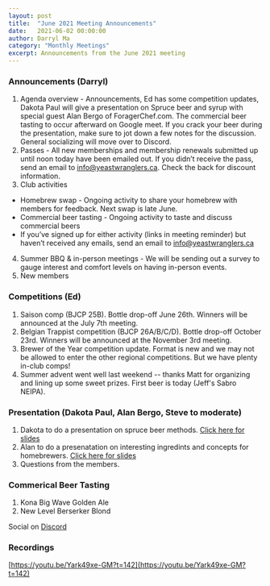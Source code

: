 ```yaml
---
layout: post
title:  "June 2021 Meeting Announcements"
date:   2021-06-02 00:00:00
author: Darryl Ma
category: "Monthly Meetings"
excerpt: Announcements from the June 2021 meeting
---
```


### Announcements (Darryl)
1. Agenda overview - Announcements, Ed has some competition updates, Dakota Paul will give a presentation on Spruce beer and syrup with special guest Alan Bergo of ForagerChef.com.  The commercial beer tasting to occur afterward on Google meet.  If you crack your beer during the presentation, make sure to jot down a few notes for the discussion.  General socializing will move over to Discord.
2. Passes - All new memberships and membership renewals submitted up until noon today have been emailed out. If you didn’t receive the pass, send an email to info@yeastwranglers.ca. Check the back for discount information.
3. Club activities
  - Homebrew swap - Ongoing activity to share your homebrew with members for feedback.  Next swap is late June.
  - Commercial beer tasting - Ongoing activity to taste and discuss commercial beers
  - If you’ve signed up for either activity (links in meeting reminder) but haven’t received any emails, send an email to info@yeastwranglers.ca 
4. Summer BBQ & in-person meetings - We will be sending out a survey to gauge interest and comfort levels on having in-person events.
5. New members

### Competitions (Ed)
1. Saison comp (BJCP 25B).  Bottle drop-off June 26th.  Winners will be announced at the July 7th meeting.
2. Belgian Trappist competition (BJCP 26A/B/C/D).  Bottle drop-off October 23rd.  Winners will be announced at the November 3rd meeting.
3. Brewer of the Year competition update.  Format is new and we may not be allowed to enter the other regional competitions.  But we have plenty in-club comps!
4. Summer advent went well last weekend -- thanks Matt for organizing and lining up some sweet prizes.  First beer is today (Jeff's Sabro NEIPA).

### Presentation (Dakota Paul, Alan Bergo, Steve to moderate)

1. Dakota to do a presentation on spruce beer methods. [Click here for slides](https://www.slideshare.net/secret/2aEXxln6vesaSi)
2. Alan to do a presenatation on interesting ingredints and concepts for homebrewers.  [Click here for slides](https://www.slideshare.net/secret/JUCzp7Ubw4ecAn)
3. Questions from the members.

### Commerical Beer Tasting
1. Kona Big Wave Golden Ale
2. New Level Berserker Blond 

Social on [Discord](https://discord.gg/zK9svhq)

### Recordings
[https://youtu.be/Yark49xe-GM?t=142](https://youtu.be/Yark49xe-GM?t=142)

